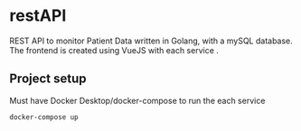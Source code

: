 # restAPI

REST API to monitor Patient Data written in Golang, with a mySQL database. The frontend is created using VueJS with each service .
## Project setup
Must have Docker Desktop/docker-compose to run the each service
```
docker-compose up
```
